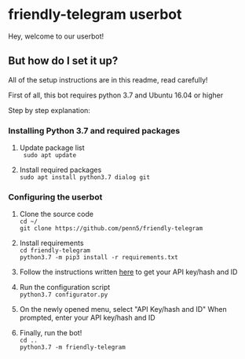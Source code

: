 # friendly-telegram userbot

Hey, welcome to our userbot!

## But how do I set it up?

All of the setup instructions are in this readme, read carefully!

First of all, this bot requires python 3.7 and Ubuntu 16.04 or higher

Step by step explanation:

### Installing Python 3.7 and required packages

1. Update package list  
` sudo apt update`

2. Install required packages  
`sudo apt install python3.7 dialog git`

### Configuring the userbot

1. Clone the source code  
`cd ~/`  
`git clone https://github.com/penn5/friendly-telegram`

2. Install requirements  
`cd friendly-telegram`  
`python3.7 -m pip3 install -r requirements.txt`

3.  Follow the instructions written [here](https://core.telegram.org/api/obtaining_api_id "here") to get your API key/hash and ID

4. Run the configuration script  
`python3.7 configurator.py`

5. On the newly opened menu, select "API Key/hash and ID"
When prompted, enter your API key/hash and ID

6. Finally, run the bot!  
`cd ..`  
`python3.7 -m friendly-telegram`

